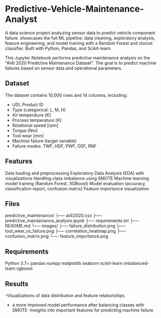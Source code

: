 # Predictive-Vehicle-Maintenance-Analyst
A data science project analyzing sensor data to predict vehicle component failure. showcases the full ML pipeline: data cleaning, exploratory analysis, feature engineering, and model training with a Random Forest and xboost classifier. Built with Python, Pandas, and Scikit-learn


This Jupyter Notebook performs predictive maintenance analysis on the "AI4I 2020 Predictive Maintenance Dataset". The goal is to predict machine failures based on sensor data and operational parameters.

## Dataset
The dataset contains 10,000 rows and 14 columns, including:
- UDI, Product ID
- Type (categorical: L, M, H)
- Air temperature [K]
- Process temperature [K]
- Rotational speed [rpm]
- Torque [Nm]
- Tool wear [min]
- Machine failure (target variable)
- Failure modes: TWF, HDF, PWF, OSF, RNF

## Features
Data loading and preprocessing
Exploratory Data Analysis (EDA) with visualizations
Handling class imbalance using SMOTE
Machine learning model training (Random Forest, XGBoost)
Model evaluation (accuracy, classification report, confusion matrix)
Feature importance visualization


## Files

predictive_maintenance/
├── ai4i2020.csv
├── predictive_maintainance_analysis.ipynb
├── requirements.txt
├── README.md
└── images/
    ├── failure_distribution.png
    ├── tool_wear_vs_failure.png
    ├── correlation_heatmap.png
    ├── confusion_matrix.png
    └── feature_importance.png

    
## Requirements
Python 3.7+
pandas
numpy
matplotlib
seaborn
scikit-learn
imbalanced-learn
xgboost



## Results
-Visualizations of data distribution and feature relationships
- a more Improved model performance after balancing classes with SMOTE
-Insights into important features for predicting machine failure


